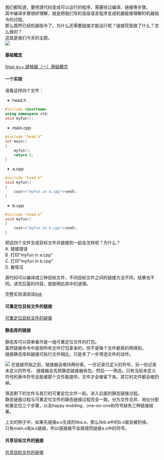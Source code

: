我们都知道，要把源代码变成可以运行的程序，需要经过编译、链接等步骤。  
其中编译步骤很好理解，就是把我们写的高级语言程序变成机器能够理解的机器指令的过程。  
那么既然已经机器指令了，为什么还需要链接才能运行呢？链接究竟做了什么？怎么做的？  
这就是我们今天的主题。  
![](http://img.my.csdn.net/uploads/201607/25/1469431311_9533.jpg)

<!-- more -->

#### 基础概念

[ linux g++ 链接器（一）基础概念](http://windmissing.github.io/compile/2016-07/linux-g++-basic-conception.html)

#### 一个实验

请看这样四个文件：

 - head.h

```c++
#include <iostream>
using namespace std;
void myfun(); 
```

 - main.cpp

```c++
#include "head.h“
int main()
{
    myfun();
    return 0;
} 
```

 - a.cpp

```c++
#include "head.h“
void myfun()
{
    cout<<"myfun in a.cpp"<<endl; 
} 
```

 - b.cpp

```c++
#include "head.h“
void myfun()
{
    cout<<"myfun in b.cpp"<<endl; 
}
```

把这四个文件生成目标文件并链接到一起会怎样呢？为什么？  
A. 链接错误  
B. 打印“myfun in a.cpp”  
C. 打印“myfun in b.cpp”  
D. 看情况
  
源代码可以编译成三种目标文件，不同目标文件之间的链接方法不同，结果也不同。读完后面的内容，就能明白其中的道理。  

完整实验请阅读[link](http://windmissing.github.io/compile/2015-04/symbol-redifine-in-g++-ld.html)

#### 可重定位目标文件的链接
[可重定位目标文件的链接](http://windmissing.github.io/compile/2016-07/static-linking-g++.html)

#### 静态库的链接  

静态库可以简单看作是一组可重定位文件的打包。  
虽然链接命令中是把所有文件打包拿来的，但不是每个文件都真的用得到。  
链接静态库和链接可执行文件相比，只是多了一步筛选文件的动作。  

![](http://img.my.csdn.net/uploads/201607/26/1469514066_2980.jpg)
在链接开始之前，链接器会维持两份表，一份记录已定义的符号，另一份记录未定义的符号。
链接器会先把静态链接器拆包，然后一一筛选。只有当前未定义符号的表中符号且能被那个文件能提供，文件才会被留下来。其它的文件都会被扔掉。

筛选剩下的文件与其它的可重定位文件一起，进入后面的静态链接过程。  
静态链接过程与可重定位文件的静态链接过程完全一致。分为文件合并、地址分配和重定位三个步骤，以及happy endding、one-on-one和符号缺失三种链接结果。

上文的例子中，如果先链接a.o生成的liba.a，那么libb.a中的b.o就会被扔掉。  
只有main.o和a.o链接，所以链接器不会报错而链接a.o中的符号。

#### 共享目标文件的链接

[共享目标文件的链接](http://windmissing.github.io/compile/2016-07/dynamic-linking-g++.html)
